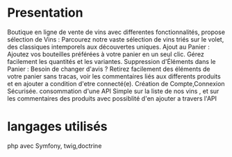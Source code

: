 # Presentation 
Boutique en ligne de vente de vins avec differentes fonctionnalités, propose sélection de Vins : Parcourez notre vaste sélection de vins triés sur le volet, des classiques intemporels aux découvertes uniques.
Ajout au Panier : Ajoutez vos bouteilles préférées à votre panier en un seul clic. Gérez facilement les quantités et les variantes.
Suppression d'Éléments dans le Panier : Besoin de changer d'avis ? Retirez facilement des éléments de votre panier sans tracas, voir les commentaires liés aux differents produits et en ajouter a condition d'etre connecté(e).
Création de Compte,Connexion Sécurisée.
consommation d'une API Simple sur la liste de nos vins , et sur les commentaires des produits avec possiblité d'en ajouter a travers l'API

# langages utilisés
php avec Symfony, twig,doctrine
